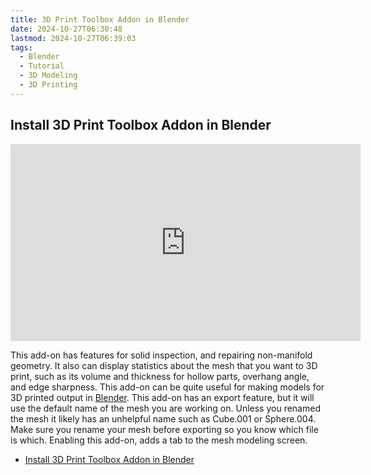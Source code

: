 ```yaml
---
title: 3D Print Toolbox Addon in Blender
date: 2024-10-27T06:30:48
lastmod: 2024-10-27T06:39:03
tags:
  - Blender
  - Tutorial
  - 3D Modeling
  - 3D Printing
---
```


## Install 3D Print Toolbox Addon in Blender

<div class="iframe-16-9-container">
<iframe class="youTubeIframe" width="560" height="315" src="https://www.youtube.com/embed/_E-b6CENHms" title="YouTube video player" frameborder="0" allow="accelerometer; autoplay; clipboard-write; encrypted-media; gyroscope; picture-in-picture; web-share" allowfullscreen></iframe>
</div>

This add-on has features for solid inspection, and repairing non-manifold geometry. It also can display statistics about the mesh that you want to 3D print, such as its volume and thickness for hollow parts, overhang angle, and edge sharpness. This add-on can be quite useful for making models for 3D printed output in [Blender](./blender.md). This add-on has an export feature, but it will use the default name of the mesh you are working on. Unless you renamed the mesh it likely has an unhelpful name such as Cube.001 or Sphere.004. Make sure you rename your mesh before exporting so you know which file is which. Enabling this add-on, adds a tab to the mesh modeling screen.

- [Install 3D Print Toolbox Addon in Blender](https://youtu.be/_E-b6CENHms)
